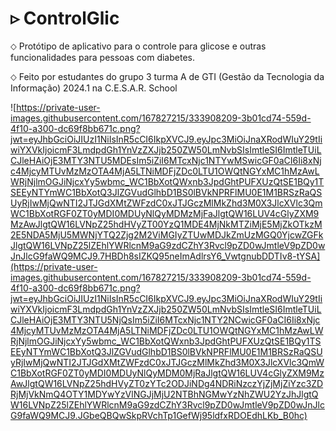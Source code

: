 # ▹ ControlGlic

⬦ Protótipo de aplicativo para o controle para glicose e outras funcionalidades para pessoas com diabetes.

⬦ Feito por estudantes do grupo 3 turma A de GTI (Gestão da Tecnologia da Informação) 2024.1 na C.E.S.A.R. School

![https://private-user-images.githubusercontent.com/167827215/333908209-3b01cd74-559d-4f10-a300-dc69f8bb671c.png?jwt=eyJhbGciOiJIUzI1NiIsInR5cCI6IkpXVCJ9.eyJpc3MiOiJnaXRodWIuY29tIiwiYXVkIjoicmF3LmdpdGh1YnVzZXJjb250ZW50LmNvbSIsImtleSI6ImtleTUiLCJleHAiOjE3MTY3NTU5MDEsIm5iZiI6MTcxNjc1NTYwMSwicGF0aCI6Ii8xNjc4MjcyMTUvMzMzOTA4MjA5LTNiMDFjZDc0LTU1OWQtNGYxMC1hMzAwLWRjNjlmOGJiNjcxYy5wbmc_WC1BbXotQWxnb3JpdGhtPUFXUzQtSE1BQy1TSEEyNTYmWC1BbXotQ3JlZGVudGlhbD1BS0lBVkNPRFlMU0E1M1BRSzRaQSUyRjIwMjQwNTI2JTJGdXMtZWFzdC0xJTJGczMlMkZhd3M0X3JlcXVlc3QmWC1BbXotRGF0ZT0yMDI0MDUyNlQyMDMzMjFaJlgtQW16LUV4cGlyZXM9MzAwJlgtQW16LVNpZ25hdHVyZT00YzQ1MDE4MjNkMTZiMjE5MjZkOTkzM2E5NDA5MjU5MWNjYTQ2Zjg2M2ViMGIyZTUwMDJkZmUzMGQ0YjcwZGFkJlgtQW16LVNpZ25lZEhlYWRlcnM9aG9zdCZhY3Rvcl9pZD0wJmtleV9pZD0wJnJlcG9faWQ9MCJ9.7HBDh8sIZKQ95neImAdlrsY6_VwtgnubDDTIv8-tYSA](https://private-user-images.githubusercontent.com/167827215/333908209-3b01cd74-559d-4f10-a300-dc69f8bb671c.png?jwt=eyJhbGciOiJIUzI1NiIsInR5cCI6IkpXVCJ9.eyJpc3MiOiJnaXRodWIuY29tIiwiYXVkIjoicmF3LmdpdGh1YnVzZXJjb250ZW50LmNvbSIsImtleSI6ImtleTUiLCJleHAiOjE3MTY3NTU5NjQsIm5iZiI6MTcxNjc1NTY2NCwicGF0aCI6Ii8xNjc4MjcyMTUvMzMzOTA4MjA5LTNiMDFjZDc0LTU1OWQtNGYxMC1hMzAwLWRjNjlmOGJiNjcxYy5wbmc_WC1BbXotQWxnb3JpdGhtPUFXUzQtSE1BQy1TSEEyNTYmWC1BbXotQ3JlZGVudGlhbD1BS0lBVkNPRFlMU0E1M1BRSzRaQSUyRjIwMjQwNTI2JTJGdXMtZWFzdC0xJTJGczMlMkZhd3M0X3JlcXVlc3QmWC1BbXotRGF0ZT0yMDI0MDUyNlQyMDM0MjRaJlgtQW16LUV4cGlyZXM9MzAwJlgtQW16LVNpZ25hdHVyZT0zYTc2ODJiNDg4NDRiNzczYjZjMjZiYzc3ZDRjMjVkNmQ4OTY1MDYwYzVlNGJjMjU2NTBhNGMwYzNhZWU2YzJhJlgtQW16LVNpZ25lZEhlYWRlcnM9aG9zdCZhY3Rvcl9pZD0wJmtleV9pZD0wJnJlcG9faWQ9MCJ9.JGbeQBQwSkpRVchTp1GefWj95ldfxRDOEdhLKb_B0hc)
